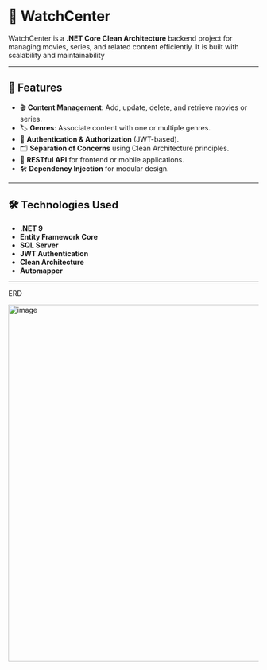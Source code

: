# 📌 WatchCenter

WatchCenter is a **.NET Core Clean Architecture** backend project for managing movies, series, and related content efficiently. It is built with scalability and  maintainability

---

## 🚀 Features

- 🎬 **Content Management**: Add, update, delete, and retrieve movies or series.  
- 🏷 **Genres**: Associate content with one or multiple genres.  
- 🔐 **Authentication & Authorization** (JWT-based).  
- 🗂 **Separation of Concerns** using Clean Architecture principles.  
- 📄 **RESTful API** for frontend or mobile applications.  
- 🛠 **Dependency Injection** for modular design.    

---



## 🛠 Technologies Used

- **.NET 9** 
- **Entity Framework Core**
- **SQL Server**
- **JWT Authentication**
- **Clean Architecture**
- **Automapper** 

---

ERD

<img width="1385" height="718" alt="image" src="https://github.com/user-attachments/assets/f1e74de6-624a-4e80-bbc9-740d5c51f54f" />

